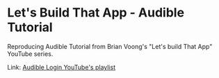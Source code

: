 # Let's Build That App - Audible Tutorial
Reproducing Audible Tutorial from Brian Voong's "Let's build That App" YouTube series.

Link:
[Audible Login YouTube's playlist](https://www.youtube.com/playlist?list=PL0dzCUj1L5JHfozquTVhV4HRy-1A_aXlv)
